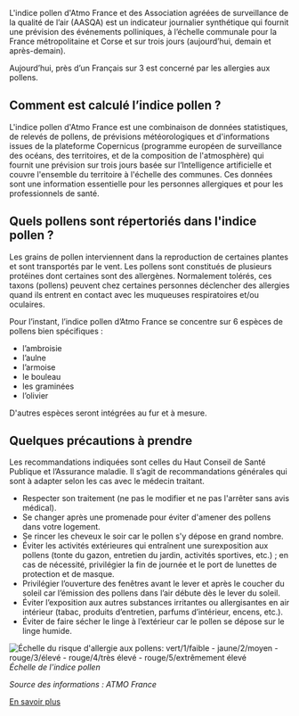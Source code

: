 L'indice pollen d'Atmo France et des Association agréées de surveillance de la qualité de l’air (AASQA) est un indicateur journalier synthétique qui fournit une prévision des événements polliniques, à l’échelle communale pour la France métropolitaine et Corse et sur trois jours (aujourd’hui, demain et après-demain).

Aujourd’hui, près d’un Français sur 3 est concerné par les allergies aux pollens.

## Comment est calculé l’indice pollen ?

L'indice pollen d'Atmo France est une combinaison de données statistiques, de relevés de pollens, de prévisions météorologiques et d'informations issues de la plateforme Copernicus (programme européen de surveillance des océans, des territoires, et de la composition de l'atmosphère) qui fournit une prévision sur trois jours basée sur l’Intelligence artificielle et couvre l'ensemble du territoire à l'échelle des communes. Ces données sont une information essentielle pour les personnes allergiques et pour les professionnels de santé.

## Quels pollens sont répertoriés dans l'indice pollen ?

Les grains de pollen interviennent dans la reproduction de certaines plantes et sont transportés par le vent. Les pollens sont constitués de plusieurs protéines dont certaines sont des allergènes. Normalement tolérés, ces taxons (pollens) peuvent chez certaines personnes déclencher des allergies quand ils entrent en contact avec les muqueuses respiratoires et/ou oculaires.

Pour l’instant, l’indice pollen d’Atmo France se concentre sur 6 espèces de pollens bien spécifiques :
- l’ambroisie
- l’aulne
- l’armoise
- le bouleau
- les graminées
- l’olivier

D'autres espèces seront intégrées au fur et à mesure.

## Quelques précautions à prendre

Les recommandations indiquées sont celles du Haut Conseil de Santé Publique et l’Assurance maladie. Il s’agit de recommandations générales qui sont à adapter selon les cas avec le médecin traitant.

- Respecter son traitement (ne pas le modifier et ne pas l'arrêter sans avis médical).
- Se changer après une promenade pour éviter d'amener des pollens dans votre logement.
- Se rincer les cheveux le soir car le pollen s'y dépose en grand nombre.
- Éviter les activités extérieures qui entraînent une surexposition aux pollens (tonte du gazon, entretien du jardin, activités sportives, etc.) ; en cas de nécessité, privilégier la fin de journée et le port de lunettes de protection et de masque.
- Privilégier l’ouverture des fenêtres avant le lever et après le coucher du soleil car l’émission des pollens dans l’air débute dès le lever du soleil.
- Éviter l’exposition aux autres substances irritantes ou allergisantes en air intérieur (tabac, produits d’entretien, parfums d’intérieur, encens, etc.).
- Éviter de faire sécher le linge à l’extérieur car le pollen se dépose sur le linge humide.


![Échelle du risque d'allergie aux pollens: vert/1/faible - jaune/2/moyen - rouge/3/élevé - rouge/4/très élevé - rouge/5/extrêmement élevé](https://www.atmo-france.org/sites/federation/files/styles/moyen_w750/public/medias/images/2025-04/friseweb__indice_pollen_avec_qualificatif.png)
_Échelle de l'indice pollen_

_Source des informations : ATMO France_

[En savoir plus](https://www.service-public.fr/particuliers/actualites/A18206)
